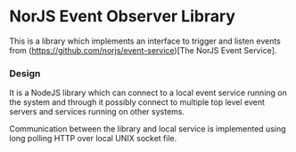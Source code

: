 # NorJS Event Observer Library

This is a library which implements an interface to trigger and listen events from 
(https://github.com/norjs/event-service)[The NorJS Event Service].

### Design

It is a NodeJS library which can connect to a local event service running on the system and through 
it possibly connect to multiple top level event servers and services running on other systems. 

Communication between the library and local service is implemented using long polling HTTP over 
local UNIX socket file.
